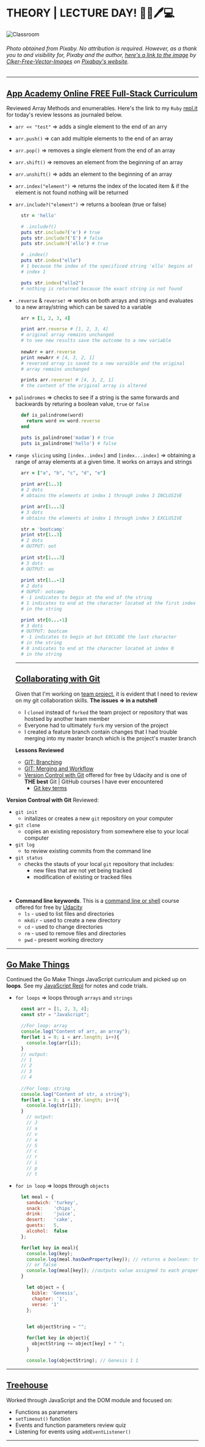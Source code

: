 # THEORY | LECTURE DAY! :school::book::pen::computer:
![Classroom](img/classroom.png) 
###### Photo obtained from Pixaby. No attribution is required. However, as a thank you to and visibility for, Pixaby and the author, [here's a link to the image](https://pixabay.com/vectors/classroom-blackboard-class-learning-42275/) by [Clker-Free-Vector-Images](https://pixabay.com/users/Clker-Free-Vector-Images-3736/) on [Pixabay's website](https://pixabay.com/).
<hr>

## [App Academy Online FREE Full-Stack Curriculum](https://open.appacademy.io)
Reviewed Array Methods and enumerables. Here's the link to my `Ruby` [repl.it](https://repl.it/@bviengineer/StupidOurCommunication) for today's review lessons as journaled below.
* `arr << "test"` => adds a single element to the end of an arry
* `arr.push()` => can add multiple elements to the end of an array
* `arr.pop()` => removes a single element from the end of an array
* `arr.shift()` => removes an element from the beginning of an array
* `arr.unshift()` => adds an element to the beginning of an array
* `arr.index("element")` => returns the index of the located item & if the element is not found nothing will be returned
* `arr.include?("element")` => returns a boolean (true or false)
  ```ruby
    str = 'hello'

    # .include?()
    puts str.include?('e') # true
    puts str.include?('E') # false 
    puts str.include?('ello') # true

    # .index()
    puts str.index("ello") 
    # 1 because the index of the specificed string 'ello' begins at 
    # index 1

    puts str.index("ello2") 
    # nothing is returned because the exact string is not found 
  ```
* `.reverse` & `reverse!` => works on both arrays and strings and evaluates to a new array/string which can be saved to a variable
  ```ruby
    arr = [1, 2, 3, 4]

    print arr.reverse # [1, 2, 3, 4]
    # original array remains unchanged
    # to see new results save the outcome to a new variable
    
    newArr = arr.reverse
    print newArr # [4, 3, 2, 1] 
    # reversed array is saved to a new varaible and the original 
    # array remains unchanged 

    prints arr.reverse! # [4, 3, 2, 1]
    # the content of the original array is altered 
  ```
* `palindromes` => checks to see if a string is the same forwards and backwards by returing a boolean value, `true` or `false`
  ```ruby
    def is_palindrome(word)
      return word == word.reverse    
    end

    puts is_palindrome('madam') # true
    puts is_palindrome('hello') # false
  ```
* `range slicing` using `[index..index]` and `[index...index]` => obtaining a range of array elements at a given time. It works on arrays and strings
  ```ruby
    arr = ["a", "b", "c", "d", "e"]
    
    print arr[1..3] 
    # 2 dots
    # obtains the elements at index 1 through index 3 INCLUSIVE
  
    print arr[1...3]
    # 3 dots
    # obtains the elements at index 1 through index 3 EXCLUSIVE

    str = 'bootcamp'
    print str[1..3]
    # 2 dots
    # OUTPUT: oot
    
    print str[1...3]
    # 3 dots
    # OUTPUT: oo
    
    print str[1..-1]
    # 2 dots
    # OUPUT: ootcamp
    # -1 indicates to begin at the end of the string
    # 1 indicates to end at the character located at the first index 
    # in the string

    print str[0...-1]
    # 3 dots
    # OUTPUT: bootcam
    # -1 indicates to begin at but EXCLUDE the last character 
    # in the string 
    # 0 indicates to end at the character located at index 0 
    # in the string
  ```
  <hr>

  ## [Collaborating with Git]()
  Given that I'm working on [team project](https://github.com/bviengineer/frontend-mentor-huddle-collaboration), it is evident that I need to review on my git collaboration skills. 
  **The issues => in a nutshell**
  * I `cloned` instead of `forked` the team project or repository that was hostsed by another team member
  * Everyone had to ultimately `fork` my version of the project
  * I created a feature branch contain changes that I had trouble merging into my master branch which is the project's master branch
  
  **Lessons Reviewed**
  * [GIT: Branching](https://youtu.be/JTE2Fn_sCZs)
  * [GIT: Merging and Workflow](https://youtu.be/0iuqXh0oojo)
  * [Version Control with Git](https://www.udacity.com/course/ud123) offered for free by Udacity and is one of **THE best** Git | GitHub courses I have ever encountered
    * [Git key terms](chrome-extension://cbnaodkpfinfiipjblikofhlhlcickei/src/pdfviewer/web/viewer.html?file=https://s3.amazonaws.com/video.udacity-data.com/topher/2017/June/59399479_ud123-git-keyterms/ud123-git-keyterms.pdf) 


**Version Controal with Git**
Reviewed:
* `git init` 
  * initalizes or creates a new `git` repository on your computer
* `git clone` 
  * copies an existing reposistory from somewhere else to your local computer
* `git log`
  * to review existing commits from the command line
* `git status` 
  * checks the stauts of your local `git` repository that includes:
    * new files that are not yet being tracked
    * modification of existing or tracked files
<br>

* **Command line keywords**. This is a [command line or shell](https://www.udacity.com/course/shell-workshop--ud206) course offered for free by [Udacity](https://udacity.com)
  * `ls` - used to list files and directories
  * `mkdir` - used to create a new directory
  * `cd` - used to change directories
  * `rm` - used to remove files and directories
  * `pwd` - present working directory
<hr>

## [Go Make Things](https://gomakethings.com)
Continued the Go Make Things JavaScript curriculum and picked up on __loops__. See my [JavaScript Repl](https://repl.it/@bviengineer/TruthfulUnfitPerimeter) for notes and code trials.
* `for loops` => loops through `arrays` and `strings`
  ```JavaScript
    const arr = [1, 2, 3, 4];
    const str = "JavaScript";

    //For loop: array
    console.log("Content of arr, an array");
    for(let i = 0; i < arr.length; i++){
      console.log(arr[i]);
    }
    // output:
    // 1 
    // 2 
    // 3 
    // 4
    
    //For loop: string
    console.log("Content of str, a string");
    for(let i = 0; i < str.length; i++){
      console.log(str[i]);
    }
      // output:
      // J 
      // a 
      // v 
      // a 
      // S 
      // c 
      // r 
      // i 
      // p 
      // t
  ```
* `for in loop` => loops through `objects`
  ```javascript
    let meal = {
      sandwich: 'turkey',
      snack:    'chips',
      drink:    'juice',
      desert:   'cake',
      guests:   5,
      alcohol:  false
    };

    for(let key in meal){
      console.log(key);
      console.log(meal.hasOwnProperty(key)); // returns a boolean: true
      // or false
      console.log(meal[key]); //outputs value assigned to each property
    }

      let object = {
        bible: 'Genesis',
        chapter: '1',
        verse: '1'
      };

      
      let objectString = "";

      for(let key in object){
        objectString += object[key] + " ";
      }

      console.log(objectString); // Genesis 1 1
  ```
<hr>

## [Treehouse](https://teamtreehouse.com)
Worked through JavaScript and the DOM module and focused on:
* Functions as parameters
* `setTimeout()` function 
* Events and function parameters review quiz
* Listening for events using `addEventListener()`
<hr>